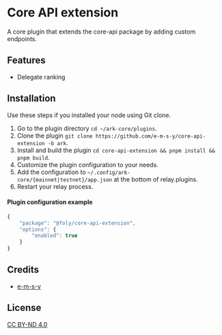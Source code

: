 # Core API extension
A core plugin that extends the core-api package by adding custom endpoints.

## Features
- Delegate ranking

## Installation
Use these steps if you installed your node using Git clone.

1. Go to the plugin directory `cd ~/ark-core/plugins`.
2. Clone the plugin `git clone https://github.com/e-m-s-y/core-api-extension -b ark`.
3. Install and build the plugin `cd core-api-extension && pnpm install && pnpm build`.
5. Customize the plugin configuration to your needs.
6. Add the configuration to `~/.config/ark-core/{mainnet|testnet}/app.json` at the bottom of relay.plugins.
7. Restart your relay process.

#### Plugin configuration example
```js
{
    "package": "@foly/core-api-extension",
    "options": {
        "enabled": true
    }
}
```

## Credits

- [e-m-s-y](https://github.com/e-m-s-y)

## License

[CC BY-ND 4.0](LICENSE.md)
